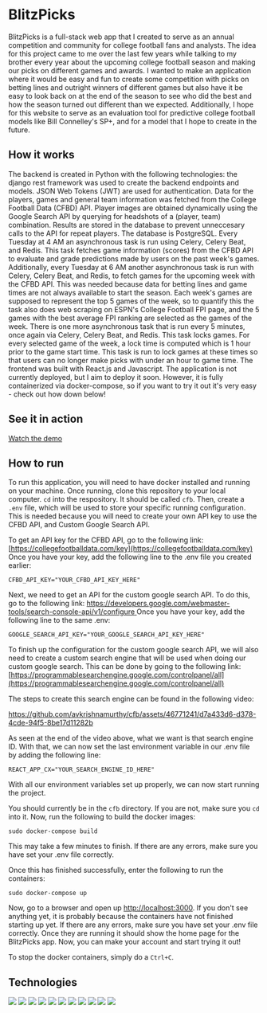# BlitzPicks

BlitzPicks is a full-stack web app that I created to serve as an annual competition and community for college football fans and analysts. The idea for this project came to me over the last few years while talking to my brother every year about the upcoming college football season and making our picks on different games and awards. I wanted to make an application where it would be easy and fun to create some competition with picks on betting lines and outright winners of different games but also have it be easy to look back on at the end of the season to see who did the best and how the season turned out different than we expected. Additionally, I hope for this website to serve as an evaluation tool for predictive college football models like Bill Connelley's SP+, and for a model that I hope to create in the future.

## How it works
The backend is created in Python with the following technologies: the django rest framework was used to create the backend endpoints and models. JSON Web Tokens (JWT) are used for authentication. Data for the players, games and general team information was fetched from the College Football Data (CFBD) API. Player images are obtained dynamically using the Google Search API by querying for headshots of a (player, team) combination. Results are stored in the database to prevent unneccesary calls to the API for repeat players. The database is PostgreSQL. Every Tuesday at 4 AM an asynchronous task is run using Celery, Celery Beat, and Redis. This task fetches game information (scores) from the CFBD API to evaluate and grade predictions made by users on the past week's games. Additionally, every Tuesday at 6 AM another asynchronous task is run with Celery, Celery Beat, and Redis, to fetch games for the upcoming week with the CFBD API. This was needed because data for betting lines and game times are not always available to start the season. Each week's games are supposed to represent the top 5 games of the week, so to quantify this the task also does web scraping on ESPN's College Football FPI page, and the 5 games with the best average FPI ranking are selected as the games of the week. There is one more asynchronous task that is run every 5 minutes, once again via Celery, Celery Beat, and Redis. This task locks games. For every selected game of the week, a lock time is computed which is 1 hour prior to the game start time. This task is run to lock games at these times so that users can no longer make picks with under an hour to game time. The frontend was built with React.js and Javascript. The application is not currently deployed, but I aim to deploy it soon. However, it is fully containerized via docker-compose, so if you want to try it out it's very easy - check out how down below!


## See it in action

[Watch the demo](https://www.youtube.com/watch?v=21Er8juIJAY)

## How to run

To run this application, you will need to have docker installed and running on your machine. Once running, clone this repository to your local computer. ```cd``` into the respository. It should be called ```cfb```. Then, create a ```.env``` file, which will be used to store your specific running configuration. This is needed because you will need to create your own API key to use the CFBD API, and Custom Google Search API. 

To get an API key for the CFBD API, go to the following link: [https://collegefootballdata.com/key](https://collegefootballdata.com/key)
Once you have your key, add the following line to the .env file you created earlier:

```CFBD_API_KEY="YOUR_CFBD_API_KEY_HERE"```

Next, we need to get an API for the custom google search API. To do this, go to the following link: [https://developers.google.com/webmaster-tools/search-console-api/v1/configure
](https://developers.google.com/webmaster-tools/search-console-api/v1/configure)
Once you have your key, add the following line to the same .env:

```GOOGLE_SEARCH_API_KEY="YOUR_GOOGLE_SEARCH_API_KEY_HERE"```

To finish up the configuration for the custom google search API, we will also need to create a custom search engine that will be used when doing our custom google search. This can be done by going to the following link: [https://programmablesearchengine.google.com/controlpanel/all](https://programmablesearchengine.google.com/controlpanel/all)

The steps to create this search engine can be found in the following video:

https://github.com/avkrishnamurthy/cfb/assets/46771241/d7a433d6-d378-4cde-94f5-8be17d11282b

As seen at the end of the video above, what we want is that search engine ID. With that, we can now set the last environment variable in our .env file by adding the following line:

```REACT_APP_CX="YOUR_SEARCH_ENGINE_ID_HERE"```

With all our environment variables set up properly, we can now start running the project.

You should currently be in the ```cfb``` directory. If you are not, make sure you ```cd``` into it. Now, run the following to build the docker images:

```sudo docker-compose build```

This may take a few minutes to finish. If there are any errors, make sure you have set your .env file correctly.

Once this has finished successfully, enter the following to run the containers:

```sudo docker-compose up```

Now, go to a browser and open up [http://localhost:3000](http://localhost:3000). If you don't see anything yet, it is probably because the containers have not finished starting up yet. If there are any errors, make sure you have set your .env file correctly. Once they are running it should show the home page for the BlitzPicks app. Now, you can make your account and start trying it out!

To stop the docker containers, simply do a ```Ctrl+C```.

## Technologies

<img src="https://img.shields.io/badge/Python-14354C?style=for-the-badge&logo=python&logoColor=white">
<img src="https://img.shields.io/badge/django-%23092E20.svg?style=for-the-badge&logo=django&logoColor=white">
<img src="https://img.shields.io/badge/DJANGO-REST-ff1709?style=for-the-badge&logo=django&logoColor=white&color=ff1709&labelColor=gray">
<img src="https://img.shields.io/badge/react-%2320232a.svg?style=for-the-badge&logo=react&logoColor=%2361DAFB">
<img src="https://img.shields.io/badge/PostgreSQL-316192?style=for-the-badge&logo=postgresql&logoColor=white">
<img src="https://img.shields.io/badge/JWT-black?style=for-the-badge&logo=JSON%20web%20tokens">
<img src="https://img.shields.io/badge/celery-%2337814A.svg?&style=for-the-badge&logo=celery&logoColor=white" />
<img src="https://img.shields.io/badge/redis-%23DD0031.svg?style=for-the-badge&logo=redis&logoColor=white">
<img src="https://img.shields.io/badge/css3-%231572B6.svg?style=for-the-badge&logo=css3&logoColor=white">
<img src="https://img.shields.io/badge/google-4285F4?style=for-the-badge&logo=google&logoColor=white">
<img src="https://img.shields.io/badge/docker-%230db7ed.svg?style=for-the-badge&logo=docker&logoColor=white">



